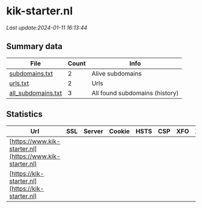 # kik-starter.nl
*Last update:2024-01-11 16:13:44*
## Summary data
| File       | Count | Info |
|------------|-------|------|
|[subdomains.txt](/data/kik-starter/subdomains.txt)|2|Alive subdomains|
|[urls.txt](/data/kik-starter/urls.txt)|2|Urls|
|[all_subdomains.txt](/data/kik-starter/all_subdomains.txt)|3|All found subdomains (history)|
## Statistics
| Url | SSL | Server | Cookie | HSTS | CSP | XFO | XXP | RP | Tech |
|------------|-------|------|------|------|------|------|------|------|------|
|[https://www.kik-starter.nl](https://www.kik-starter.nl)| | | | | | | |:white_check_mark: | |HSTS| |
|[https://kik-starter.nl](https://kik-starter.nl)| | | | | | | |:white_check_mark: | |HSTS| |